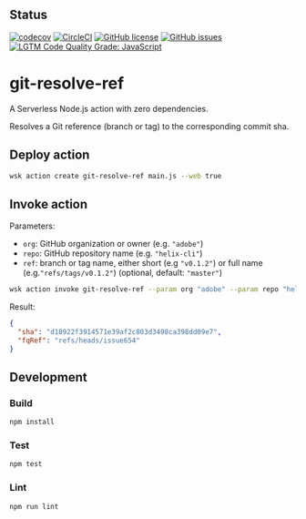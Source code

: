 ## Status
[![codecov](https://img.shields.io/codecov/c/github/adobe/git-resolve-ref.svg)](https://codecov.io/gh/adobe/git-resolve-ref)
[![CircleCI](https://img.shields.io/circleci/project/github/adobe/git-resolve-ref.svg)](https://circleci.com/gh/adobe/git-resolve-ref)
[![GitHub license](https://img.shields.io/github/license/adobe/git-resolve-ref.svg)](https://github.com/adobe/git-resolve-ref/blob/master/LICENSE.txt)
[![GitHub issues](https://img.shields.io/github/issues/adobe/git-resolve-ref.svg)](https://github.com/adobe/git-resolve-ref/issues)
[![LGTM Code Quality Grade: JavaScript](https://img.shields.io/lgtm/grade/javascript/g/adobe/git-resolve-ref.svg?logo=lgtm&logoWidth=18)](https://lgtm.com/projects/g/adobe/git-resolve-ref)

# git-resolve-ref

A Serverless Node.js action with zero dependencies.

Resolves a Git reference (branch or tag) to the corresponding commit sha.

## Deploy action

```bash
wsk action create git-resolve-ref main.js --web true
```

## Invoke action

Parameters:

- `org`: GitHub organization or owner (e.g. `"adobe"`)
- `repo`: GitHub repository name (e.g. `"helix-cli"`)
- `ref`: branch or tag name, either short (e.g  `"v0.1.2"`) or full name (e.g.`"refs/tags/v0.1.2"`) (optional, default: `"master"`)

```bash
wsk action invoke git-resolve-ref --param org "adobe" --param repo "helix-cli" --param ref "issue654" --result
```

Result:

```json
{
  "sha": "d18922f3914571e39af2c803d3498ca398dd09e7",
  "fqRef": "refs/heads/issue654"
}
```

## Development

### Build

```bash
npm install
```

### Test

```bash
npm test
```

### Lint

```bash
npm run lint
```
